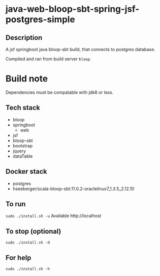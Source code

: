 # java-web-bloop-sbt-spring-jsf-postgres-simple

## Description
A jsf springboot java bloop-sbt build,
that connects to postgres database.

Compiled and ran from build server `bloop`.

# Build note
Dependencies must be compatable with jdk8 or less.

## Tech stack
- bloop
- springboot
  - web
- jsf
- bloop-sbt
- bootstrap
- jquery
- dataTable

## Docker stack
- postgres
- hseeberger/scala-bloop-sbt:11.0.2-oraclelinux7_1.3.5_2.12.10

## To run
`sudo ./install.sh -u`
Available http://localhost

## To stop (optional)
`sudo ./install.sh -d`

## For help
`sudo ./install.sh -h`
